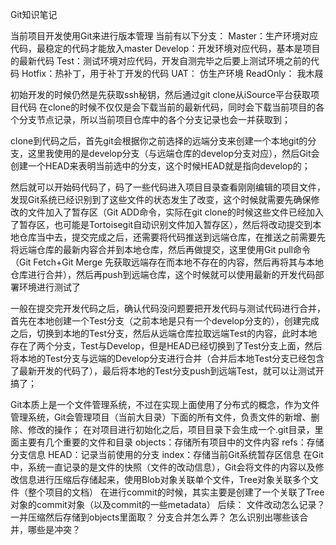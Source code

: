 Git知识笔记

当前项目开发使用Git来进行版本管理
当前有以下分支：
Master：生产环境对应代码，最稳定的代码才能放入master
Develop：开发环境对应代码，基本是项目的最新代码
Test：测试环境对应代码，开发自测完毕之后要上测试环境之前的代码
Hotfix：热补丁，用于补丁开发的代码
UAT： 仿生产环境
ReadOnly： 我木屐

初始开发的时候仍然是先获取ssh秘钥，然后通过git clone从iSource平台获取项目代码
在clone的时候不仅仅是会下载当前的最新代码，同时会下载当前项目的各个分支节点记录，所以当前项目仓库中的各个分支记录也会一并获取到；

clone到代码之后，首先git会根据你之前选择的远端分支来创建一个本地git的分支，这里我使用的是develop分支（与远端仓库的develop分支对应），然后Git会创建一个HEAD来表明当前选中的分支，这个时候HEAD就是指向develop的；

然后就可以开始码代码了，码了一些代码进入项目目录查看刚刚编辑的项目文件，发现Git系统已经识别到了这些文件的状态发生了改变，这个时候就需要先确保修改的文件加入了暂存区（Git ADD命令，实际在git clone的时候这些文件已经加入了暂存区，也可能是Tortoisegit自动识别文件加入暂存区），然后将改动提交到本地仓库当中去，提交完成之后，还需要将代码推送到远端仓库，在推送之前需要先将远端仓库的最新内容合并到本地仓库，然后再做提交，这里使用Git pull命令（Git Fetch+Git Merge 先获取远端存在而本地不存在的内容，然后再将其与本地仓库进行合并），然后再push到远端仓库，这个时候就可以使用最新的开发代码部署环境进行测试了

一般在提交完开发代码之后，确认代码没问题要把开发代码与测试代码进行合并，首先在本地创建一个Test分支（之前本地是只有一个develop分支的），创建完成之后，切换到本地的Test分支，然后从远端仓库拉取远端Test的内容，此时本地存在了两个分支，Test与Develop，但是HEAD已经切换到了Test分支上面，然后将本地的Test分支与远端的Develop分支进行合并（合并后本地Test分支已经包含了最新开发的代码了），最后将本地的Test分支push到远端Test，就可以让测试开搞了；

Git本质上是一个文件管理系统，不过在实现上面使用了分布式的概念，作为文件管理系统，Git会管理项目（当前大目录）下面的所有文件，负责文件的新增、删除、修改的操作；
在对项目进行初始化之后，项目目录下会生成一个.git目录，里面主要有几个重要的文件和目录
objects：存储所有项目中的文件内容
refs：存储分支信息
HEAD：记录当前使用的分支
index：存储当前Git系统暂存区信息
在Git中，系统一直记录的是文件的快照（文件的改动信息），Git会将文件的内容以及修改信息进行压缩后存储起来，使用Blob对象关联单个文件，Tree对象关联多个文件（整个项目的文档）
在进行commit的时候，其实主要是创建了一个关联了Tree对象的commit对象（以及commit的一些metadata）
后续：
文件改动怎么记录？   一并压缩然后存储到objects里面取？
分支合并怎么弄？ 怎么识别出哪些该合并，哪些是冲突？
